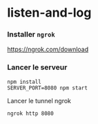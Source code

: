 # listen-and-log

### Installer `ngrok`

https://ngrok.com/download

### Lancer le serveur

```
npm install
SERVER_PORT=8080 npm start
```

Lancer le tunnel ngrok

```
ngrok http 8080
```
